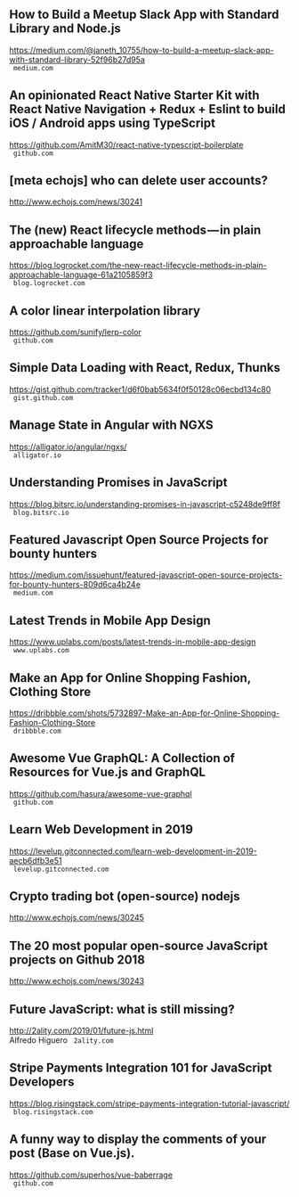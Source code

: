 ## How to Build a Meetup Slack App with Standard Library and Node.js  
https://medium.com/@janeth_10755/how-to-build-a-meetup-slack-app-with-standard-library-52f96b27d95a  
 ` medium.com`
  

## An opinionated React Native Starter Kit with React Native Navigation + Redux + Eslint to build iOS / Android apps using TypeScript  
https://github.com/AmitM30/react-native-typescript-boilerplate  
 ` github.com`
  

## [meta echojs] who can delete user accounts?  
http://www.echojs.com/news/30241  
 
  

## The (new) React lifecycle methods — in plain approachable language  
https://blog.logrocket.com/the-new-react-lifecycle-methods-in-plain-approachable-language-61a2105859f3  
 ` blog.logrocket.com`
  

## A color linear interpolation library  
https://github.com/sunify/lerp-color  
 ` github.com`
  

## Simple Data Loading with React, Redux, Thunks  
https://gist.github.com/tracker1/d6f0bab5634f0f50128c06ecbd134c80  
 ` gist.github.com`
  

## Manage State in Angular with NGXS  
https://alligator.io/angular/ngxs/  
 ` alligator.io`
  

## Understanding Promises in JavaScript  
https://blog.bitsrc.io/understanding-promises-in-javascript-c5248de9ff8f  
 ` blog.bitsrc.io`
  

## Featured Javascript Open Source Projects for bounty hunters  
https://medium.com/issuehunt/featured-javascript-open-source-projects-for-bounty-hunters-809d6ca4b24e  
 ` medium.com`
  

## Latest Trends in Mobile App Design  
https://www.uplabs.com/posts/latest-trends-in-mobile-app-design  
 ` www.uplabs.com`
  

## Make an App for Online Shopping Fashion, Clothing Store  
https://dribbble.com/shots/5732897-Make-an-App-for-Online-Shopping-Fashion-Clothing-Store  
 ` dribbble.com`
  

## Awesome Vue GraphQL: A Collection of Resources for Vue.js and GraphQL  
https://github.com/hasura/awesome-vue-graphql  
 ` github.com`
  

## Learn Web Development in 2019  
https://levelup.gitconnected.com/learn-web-development-in-2019-aecb6dfb3e51  
 ` levelup.gitconnected.com`
  

## Crypto trading bot (open-source) nodejs  
http://www.echojs.com/news/30245  
 
  

## The 20 most popular open-source JavaScript projects on Github 2018  
http://www.echojs.com/news/30243  
 
  

## Future JavaScript: what is still missing?  
http://2ality.com/2019/01/future-js.html  
Alfredo Higuero ` 2ality.com`
  

## Stripe Payments Integration 101 for JavaScript Developers  
https://blog.risingstack.com/stripe-payments-integration-tutorial-javascript/  
 ` blog.risingstack.com`
  

## A funny way to display the comments of your post (Base on Vue.js).  
https://github.com/superhos/vue-baberrage  
 ` github.com`
  

